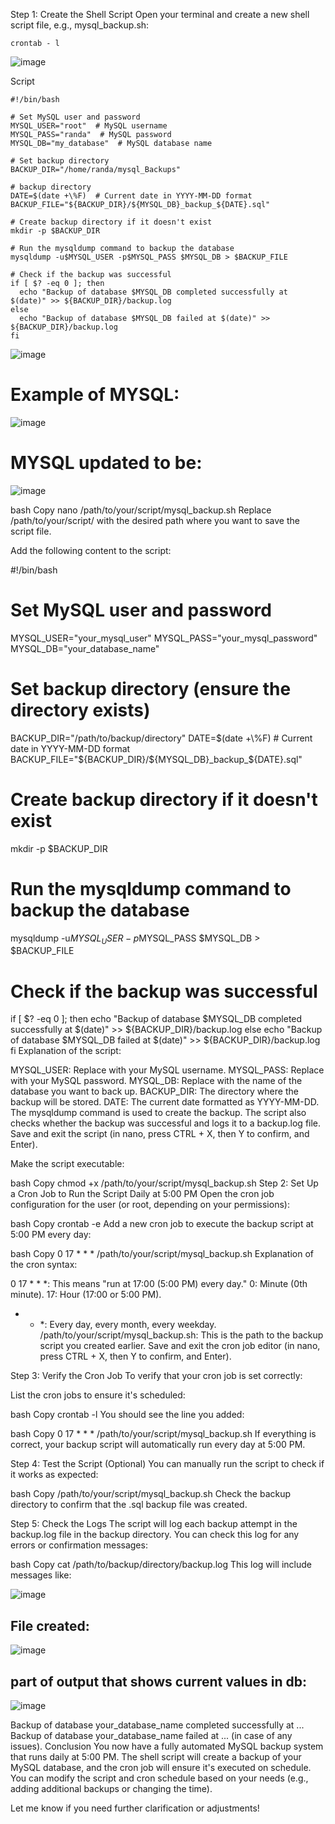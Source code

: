 Step 1: Create the Shell Script
Open your terminal and create a new shell script file, e.g., mysql_backup.sh:

```
crontab - l
```


![image](https://github.com/user-attachments/assets/ea082a50-c1f8-41c5-b139-52e934495d62)

Script
```
#!/bin/bash

# Set MySQL user and password
MYSQL_USER="root"  # MySQL username
MYSQL_PASS="randa"  # MySQL password
MYSQL_DB="my_database"  # MySQL database name

# Set backup directory
BACKUP_DIR="/home/randa/mysql_Backups"

# backup directory
DATE=$(date +\%F)  # Current date in YYYY-MM-DD format
BACKUP_FILE="${BACKUP_DIR}/${MYSQL_DB}_backup_${DATE}.sql"

# Create backup directory if it doesn't exist
mkdir -p $BACKUP_DIR

# Run the mysqldump command to backup the database
mysqldump -u$MYSQL_USER -p$MYSQL_PASS $MYSQL_DB > $BACKUP_FILE

# Check if the backup was successful
if [ $? -eq 0 ]; then
  echo "Backup of database $MYSQL_DB completed successfully at $(date)" >> ${BACKUP_DIR}/backup.log
else
  echo "Backup of database $MYSQL_DB failed at $(date)" >> ${BACKUP_DIR}/backup.log
fi

```

![image](https://github.com/user-attachments/assets/789ee139-58ab-459a-b331-a7dbb1852ca7)

# Example of MYSQL:


![image](https://github.com/user-attachments/assets/d5d23c8b-7678-4c39-a909-fc4d59bc6981)

# MYSQL updated to be:

![image](https://github.com/user-attachments/assets/5661d886-9ab3-418d-ae67-3d1da3d9baaf)





bash
Copy
nano /path/to/your/script/mysql_backup.sh
Replace /path/to/your/script/ with the desired path where you want to save the script file.

Add the following content to the script:

#!/bin/bash

# Set MySQL user and password
MYSQL_USER="your_mysql_user"
MYSQL_PASS="your_mysql_password"
MYSQL_DB="your_database_name"

# Set backup directory (ensure the directory exists)
BACKUP_DIR="/path/to/backup/directory"
DATE=$(date +\%F)  # Current date in YYYY-MM-DD format
BACKUP_FILE="${BACKUP_DIR}/${MYSQL_DB}_backup_${DATE}.sql"

# Create backup directory if it doesn't exist
mkdir -p $BACKUP_DIR

# Run the mysqldump command to backup the database
mysqldump -u$MYSQL_USER -p$MYSQL_PASS $MYSQL_DB > $BACKUP_FILE

# Check if the backup was successful
if [ $? -eq 0 ]; then
  echo "Backup of database $MYSQL_DB completed successfully at $(date)" >> ${BACKUP_DIR}/backup.log
else
  echo "Backup of database $MYSQL_DB failed at $(date)" >> ${BACKUP_DIR}/backup.log
fi
Explanation of the script:

MYSQL_USER: Replace with your MySQL username.
MYSQL_PASS: Replace with your MySQL password.
MYSQL_DB: Replace with the name of the database you want to back up.
BACKUP_DIR: The directory where the backup will be stored.
DATE: The current date formatted as YYYY-MM-DD.
The mysqldump command is used to create the backup.
The script also checks whether the backup was successful and logs it to a backup.log file.
Save and exit the script (in nano, press CTRL + X, then Y to confirm, and Enter).

Make the script executable:

bash
Copy
chmod +x /path/to/your/script/mysql_backup.sh
Step 2: Set Up a Cron Job to Run the Script Daily at 5:00 PM
Open the cron job configuration for the user (or root, depending on your permissions):

bash
Copy
crontab -e
Add a new cron job to execute the backup script at 5:00 PM every day:

bash
Copy
0 17 * * * /path/to/your/script/mysql_backup.sh
Explanation of the cron syntax:

0 17 * * *: This means "run at 17:00 (5:00 PM) every day."
0: Minute (0th minute).
17: Hour (17:00 or 5:00 PM).
* * *: Every day, every month, every weekday.
/path/to/your/script/mysql_backup.sh: This is the path to the backup script you created earlier.
Save and exit the cron job editor (in nano, press CTRL + X, then Y to confirm, and Enter).

Step 3: Verify the Cron Job
To verify that your cron job is set correctly:

List the cron jobs to ensure it's scheduled:

bash
Copy
crontab -l
You should see the line you added:

bash
Copy
0 17 * * * /path/to/your/script/mysql_backup.sh
If everything is correct, your backup script will automatically run every day at 5:00 PM.

Step 4: Test the Script (Optional)
You can manually run the script to check if it works as expected:

bash
Copy
/path/to/your/script/mysql_backup.sh
Check the backup directory to confirm that the .sql backup file was created.

Step 5: Check the Logs
The script will log each backup attempt in the backup.log file in the backup directory. You can check this log for any errors or confirmation messages:

bash
Copy
cat /path/to/backup/directory/backup.log
This log will include messages like:

![image](https://github.com/user-attachments/assets/c659f51b-bb9a-4e07-a1e2-1b62dedbf9fa)

## File created:
![image](https://github.com/user-attachments/assets/cb90d34e-d1b2-4a49-9cf2-1061282fbab0)

## part of output that shows current values in db:
![image](https://github.com/user-attachments/assets/fc26ba65-fc44-4494-9b5f-8490a97c07db)



Backup of database your_database_name completed successfully at ...
Backup of database your_database_name failed at ... (in case of any issues).
Conclusion
You now have a fully automated MySQL backup system that runs daily at 5:00 PM. The shell script will create a backup of your MySQL database, and the cron job will ensure it's executed on schedule. You can modify the script and cron schedule based on your needs (e.g., adding additional backups or changing the time).

Let me know if you need further clarification or adjustments!

